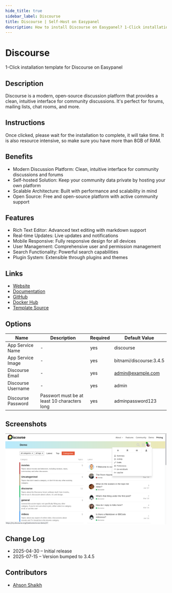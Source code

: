 ```yaml
---
hide_title: true
sidebar_label: Discourse
title: Discourse | Self-Host on Easypanel
description: How to install Discourse on Easypanel? 1-Click installation template for Discourse on Easypanel
---
```


<!-- generated -->

# Discourse

1-Click installation template for Discourse on Easypanel

## Description

Discourse is a modern, open-source discussion platform that provides a clean, intuitive interface for community discussions. It&#39;s perfect for forums, mailing lists, chat rooms, and more.

## Instructions

Once clicked, please wait for the installation to complete, it will take time. It is also resource intensive, so make sure you have more than 8GB of RAM.

## Benefits

- Modern Discussion Platform: Clean, intuitive interface for community discussions and forums
- Self-hosted Solution: Keep your community data private by hosting your own platform
- Scalable Architecture: Built with performance and scalability in mind
- Open Source: Free and open-source platform with active community support

## Features

- Rich Text Editor: Advanced text editing with markdown support
- Real-time Updates: Live updates and notifications
- Mobile Responsive: Fully responsive design for all devices
- User Management: Comprehensive user and permission management
- Search Functionality: Powerful search capabilities
- Plugin System: Extensible through plugins and themes

## Links

- [Website](https://www.discourse.org)
- [Documentation](https://docs.discourse.org)
- [GitHub](https://github.com/discourse/discourse)
- [Docker Hub](https://hub.docker.com/r/bitnami/discourse)
- [Template Source](https://github.com/easypanel-io/templates/tree/main/templates/discourse)

## Options

Name | Description | Required | Default Value
-|-|-|-
App Service Name | - | yes | discourse
App Service Image | - | yes | bitnami/discourse:3.4.5
Discourse Email | - | yes | admin@example.com
Discourse Username | - | yes | admin
Discourse Password | Passwort must be at least 10 characters long | yes | adminpassword123

## Screenshots

![Discourse Screenshot](./assets/screenshot.png)

## Change Log

- 2025-04-30 – Initial release
- 2025-07-15 – Version bumped to 3.4.5

## Contributors

- [Ahson Shaikh](https://github.com/Ahson-Shaikh)
